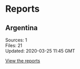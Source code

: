 # Reports

## Argentina

Sources: 1  
Files: 21  
Updated: 2020-03-25 11:45 GMT

[View the reports](reports/ar/reports.md)


